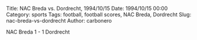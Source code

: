 Title: NAC Breda vs. Dordrecht, 1994/10/15
Date: 1994/10/15 00:00
Category: sports
Tags: football, football scores, NAC Breda, Dordrecht
Slug: nac-breda-vs-dordrecht
Author: carbonero


NAC Breda 1 - 1 Dordrecht
